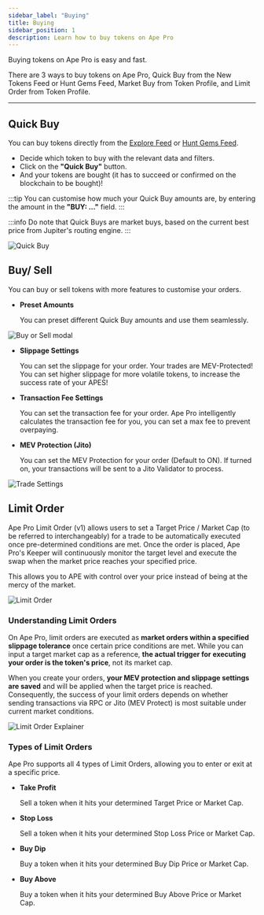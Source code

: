```yaml
---
sidebar_label: "Buying"
title: Buying
sidebar_position: 1
description: Learn how to buy tokens on Ape Pro
---
```


<head>
    <title>Ape Pro: Buying</title>
    <meta name="twitter:card" content="summary" />
</head>

Buying tokens on Ape Pro is easy and fast.

There are 3 ways to buy tokens on Ape Pro, Quick Buy from the New Tokens Feed or Hunt Gems Feed, Market Buy from Token Profile, and Limit Order from Token Profile.

---

## Quick Buy

You can buy tokens directly from the [Explore Feed](./feeds#explore-feed) or [Hunt Gems Feed](./feeds#hunt-gems-feed).

- Decide which token to buy with the relevant data and filters.
- Click on the **"Quick Buy"** button.
- And your tokens are bought (it has to succeed or confirmed on the blockchain to be bought)!

:::tip
You can customise how much your Quick Buy amounts are, by entering the amount in the **"BUY: ..."** field.
:::

:::info
Do note that Quick Buys are market buys, based on the current best price from Jupiter's routing engine.
:::

![Quick Buy](../../static/apepro/quick-buy.png)

## Buy/ Sell

You can buy or sell tokens with more features to customise your orders.

- **Preset Amounts**

    You can preset different Quick Buy amounts and use them seamlessly.

![Buy or Sell modal](../../static/apepro/buy-sell-modal.png)

- **Slippage Settings**
    
    You can set the slippage for your order. Your trades are MEV-Protected! You can set higher slippage for more volatile tokens, to increase the success rate of your APES!

- **Transaction Fee Settings**
    
    You can set the transaction fee for your order. Ape Pro intelligently calculates the transaction fee for you, you can set a max fee to prevent overpaying.

- **MEV Protection (Jito)**

    You can set the MEV Protection for your order (Default to ON). If turned on, your transactions will be sent to a Jito Validator to process.

![Trade Settings](../../static/apepro/trade-settings.png)

## Limit Order

Ape Pro Limit Order (v1) allows users to set a Target Price / Market Cap (to be referred to interchangeably) for a trade to be automatically executed once pre-determined conditions are met. Once the order is placed, Ape Pro's Keeper will continuously monitor the target level and execute the swap when the market price reaches your specified price.

This allows you to APE with control over your price instead of being at the mercy of the market.

![Limit Order](../../static/apepro/limit-order.png)

### Understanding Limit Orders

On Ape Pro, limit orders are executed as **market orders within a specified slippage tolerance** once certain price conditions are met. While you can input a target market cap as a reference, **the actual trigger for executing your order is the token's price**, not its market cap.

When you create your orders, **your MEV protection and slippage settings are saved** and will be applied when the target price is reached. Consequently, the success of your limit orders depends on whether sending transactions via RPC or Jito (MEV Protect) is most suitable under current market conditions.

![Limit Order Explainer](../../static/apepro/limit-order-explainer.png)

### Types of Limit Orders

Ape Pro supports all 4 types of Limit Orders, allowing you to enter or exit at a specific price.

- **Take Profit**

    Sell a token when it hits your determined Target Price or Market Cap.

- **Stop Loss**

    Sell a token when it hits your determined Stop Loss Price or Market Cap.

- **Buy Dip**

    Buy a token when it hits your determined Buy Dip Price or Market Cap.

- **Buy Above**

    Buy a token when it hits your determined Buy Above Price or Market Cap.
